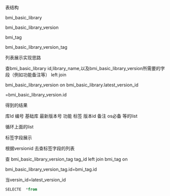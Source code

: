 表结构

bmi_basic_library

bmi_basic_library_version

bmi_tag

bmi_basic_library_version_tag

列表展示实现思路

查bmi_basic_library id,library_name,以及bmi_basic_library_version所需要的字段（例如功能备注等） left join

bmi_basic_library_version on bmi_basic_library.latest_version_id

=bmi_basic_library_version.id

得到的结果

库Id 编号 基础库 最新版本号 功能 标签 版本id 备注 os必备 等的list

















循环上面的list

标签字段展示

根据versionid 去查标签字段的列表

查 bmi_basic_library_version_tag tag_id left join bmi_tag on

bmi_basic_library_version_tag.id=bmi_tag.id

当versin_id=latest_version_id     

```sql
SELECTE  *from 
```

